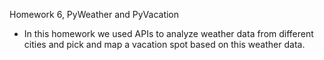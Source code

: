 Homework 6, PyWeather and PyVacation
- In this homework we used APIs to analyze weather data from different cities and pick and map a vacation spot based on this weather data.
